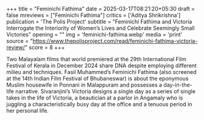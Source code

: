 +++
title = "Feminichi Fathima"
date = 2025-03-17T08:21:20+05:30
draft = false
mreviews = ["Feminichi Fathima"]
critics = ['Aditya Shrikrishna']
publication = 'The Polis Project'
subtitle = "Feminichi Fathima and Victoria Interrogate the Interiority of Women’s Lives and Celebrate Seemingly Small Victories"
opening = ""
img = 'feminichi-fathima.webp'
media = 'print'
source = "https://www.thepolisproject.com/read/feminichi-fathima-victoria-review/"
score = 8
+++

Two Malayalam films that world premiered at the 29th International Film Festival of Kerala in December 2024 share DNA despite employing different milieu and techniques. Fasil Muhammed’s Feminichi Fathima (also screened at the 14th Indian Film Festival of Bhubaneswar) is about the eponymous Muslim housewife in Ponnani in Malappuram and possesses a day-in-the-life narrative. Sivaranjini’s Victoria designs a single day as a series of single takes in the life of Victoria, a beautician at a parlor in Angamaly who is juggling a characteristically busy day at the office and a tenuous period in her personal life.
